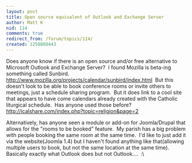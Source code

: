 ```yaml
---
layout: post
title: Open source equivalent of Outlook and Exchange Server
author: Matt K
nid: 114
comments: true
redirect_from: /forum/topics/114/
created: 1250808443
---
```

<p>Does anyone know if there is an open source and/or free alternative to Microsoft Outlook and Exchange Server?&nbsp; I found Mozilla is beta-ing something called Sunbird.&nbsp; <a href="http://www.mozilla.org/projects/calendar/sunbird/index.html">http://www.mozilla.org/projects/calendar/sunbird/index.html</a>&nbsp; But this doesn't look to be able to book conference rooms or invite others to meetings, just a schedule sharing program.&nbsp; But it does link to a cool site that appears to have come calendars already created with the Catholic liturgical schedule.&nbsp; Has anyone used those before?&nbsp; <a href="http://icalshare.com/index.php?topic=religion&amp;page=2">http://icalshare.com/index.php?topic=religion&amp;page=2</a></p>
<p>Alternatively, has anyone seen a module or add-on for Joomla/Drupal that allows for the &quot;rooms to be booked&quot; feature.&nbsp; My parish has a big problem with people booking the same room at the same time.&nbsp; I'd like to just add it via the website(Joomla 1.4) but I haven't found anything like that(allowing multiple users to book, but not the same location at the same time).&nbsp; Basically exactly what Outlook does but not Outlook....&nbsp; :\</p>
